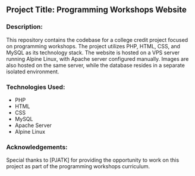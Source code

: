 ## Project Title: Programming Workshops Website

### Description:
This repository contains the codebase for a college credit project focused on programming workshops. 
The project utilizes PHP, HTML, CSS, and MySQL as its technology stack. 
The website is hosted on a VPS server running Alpine Linux, with Apache server configured manually. 
Images are also hosted on the same server, while the database resides in a separate isolated environment.

### Technologies Used:
- PHP
- HTML
- CSS
- MySQL
- Apache Server
- Alpine Linux

### Acknowledgements:
Special thanks to [PJATK] for providing the opportunity to work on this project as part of the programming workshops curriculum.
